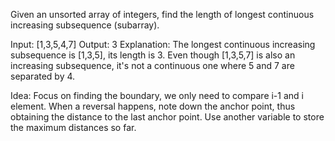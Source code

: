Given an unsorted array of integers, find the length of longest continuous increasing subsequence (subarray).

Input: [1,3,5,4,7]
Output: 3
Explanation: The longest continuous increasing subsequence is [1,3,5], its length is 3. 
Even though [1,3,5,7] is also an increasing subsequence, it's not a continuous one where 5 and 7 are separated by 4. 

Idea:
Focus on finding the boundary, we only need to compare i-1 and i element.
When a reversal happens, note down the anchor point, thus obtaining the distance to the last anchor point.
Use another variable to store the maximum distances so far.